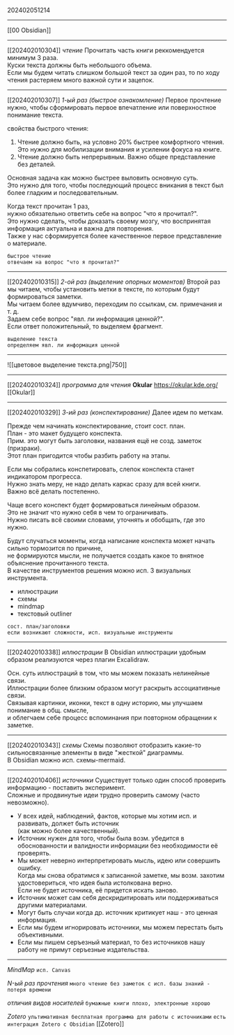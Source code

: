 202402051214

***

[[00 Obsidian]]

***

[[202402010304]]
*чтение*
Прочитать часть книги реккомендуется минимум 3 раза.  
Куски текста должны быть небольшого объема.  
Если мы будем читать слишком большой текст за один раз, то по ходу чтения растеряем много важной сути и зацепок.

***

[[202402010307]]
*1-ый раз (быстрое ознакомление)*
Первое прочтение нужно, чтобы сформировать первое впечатление или поверхностное понимание текста.

свойства быстрого чтения:

1. Чтение должно быть, на условно 20% быстрее комфортного чтения. Это нужно для мобилизации внимания и усилении фокуса на книге.
2. Чтение должно быть непрерывным. Важно общее представление без деталей.

Основная задача как можно быстрее выловить основную суть.  
Это нужно для того, чтобы последующий процесс вникания в текст был более гладким и последовательным.

Когда текст прочитан 1 раз,  
нужно обязательно ответить себе на вопрос "что я прочитал?".  
Это нужно сделать, чтобы доказать своему мозгу, что воспринятая информация актуальна и важна для повторения.  
Также у нас сформируется более качественное первое представление о материале.

```
быстрое чтение
отвечаем на вопрос "что я прочитал?"
```

***

[[202402010315]]
*2-ой раз (выделение опорных моментов)*
Второй раз мы читаем, чтобы установить метки в тексте, по которым будут формироваться заметки.  
Мы читаем более вдумчиво, переходим по ссылкам, см. примечания и т. д.  
Задаем себе вопрос "явл. ли информация ценной?".  
Если ответ положительный, то выделяем фрагмент.

```
выделение текста
определяем явл. ли информация ценной
```

***

![[цветовое выделение текста.png|750]]

***

[[202402010324]]
*программа для чтения*
**Okular**
https://okular.kde.org/
[[Okular]]

***

[[202402010329]]
*3-ий раз (конспектирование)*
Далее идем по меткам.

Прежде чем начинать конспектирование, стоит сост. план.  
План - это макет будущего конспекта.  
Прим. это могут быть заголовки, названия ещё не созд. заметок (призраки).  
Этот план пригодится чтобы разбить работу на этапы.

Если мы собрались конспетировать, слепок конспекта станет индикатором прогресса.  
Нужно знать меру, не надо делать каркас сразу для всей книги.  
Важно всё делать постепенно.

Чаще всего конспект будет формироваться линейным образом.  
Это не значит что нужно себя в чем то ограничивать.  
Нужно писать всё своими словами, уточнять и обобщать, где это нужно.

Будут случаться моменты, когда написание конспекта может начать сильно тормозится по причине,  
не формируются мысли, не получается создать какое то внятное объяснение прочитанного текста.  
В качестве инструментов решения можно исп. 3 визуальных инструмента.

- иллюстрации
- схемы
- mindmap
- текстовый outliner

```
сост. план/заголовки
если возникают сложности, исп. визуальные инструменты
```

***

[[202402010338]]
*иллюстрации*
В Obsidian иллюстрации удобным образом реализуются через плагин Excalidraw.

Осн. суть иллюстраций в том, что мы можем показать нелинейные связи.  
Иллюстрации более близким образом могут раскрыть ассоциативные связи.  
Связывая картинки, иконки, текст в одну историю, мы улучшаем понимание в общ. смысле,  
и облегчаем себе процесс вспоминания при повторном обращении к заметке.

***

[[202402010343]]
*схемы*
Схемы позволяют отобразить какие-то сильносвязанные элементы в виде "жесткой" диаграммы.  
В Obsidian можно исп. схемы-mermaid.

***

[[202402010406]]
*источники*
Существует только один способ проверить информацию - поставить эксперимент.  
Сложные и продвинутые идеи трудно проверить самому (часто невозможно).

- У всех идей, наблюдений, фактов, которые мы хотим исп. и развивать, должет быть источник  
    (как можно более качественный).
- Источник нужен для того, чтобы была возм. убедится в обоснованности и валидности информации без необходимости её проверять.
- Мы может неверно интерпретировать мысль, идею или совершить ошибку.  
    Когда мы снова обратимся к записанной заметке, мы возм. захотим удостовериться, что идея была истолкована верно.  
    Если не будет источника, её придется искать заново.
- Источник может сам себя дескридитировать или поддерживаться другими материалами.
- Могут быть случаи когда др. источник критикует наш - это ценная информация.
- Если мы будем игнорировать источники, мы можем перестать быть объективными.
- Если мы пишем серъезный материал, то без источников нашу работу не примут серъезные издательства.

***

*MindMap*
`исп. Canvas`

*N-ый раз прочтения*
`много чтение без заметок с исп. базы знаний - потеря времени`

*отличия видов носителей*
`бумажные книги плохо, электронные хорошо`

*Zotero*
`ультимативная бесплатная программа для работы с источниками`
`есть интеграция Zotero с Obsidian`
[[Zotero]]